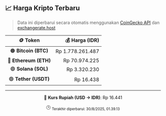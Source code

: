

<!-- HARGA_KRIPTO -->
## 📈 Harga Kripto Terbaru

> Data ini diperbarui secara otomatis menggunakan [CoinGecko API](https://www.coingecko.com/) dan [exchangerate.host](https://exchangerate.host/)

<div align="center">

| 🪙 Token | 💰 Harga (IDR) |
|:------:|---------------:|
| 🟠 **Bitcoin (BTC)**   | Rp 1.778.261.487 |
| 🔵 **Ethereum (ETH)**  | Rp 70.974.225 |
| 🟣 **Solana (SOL)**    | Rp 3.320.230 |
| 🟢 **Tether (USDT)**   | Rp 16.438 |

---

💱 **Kurs Rupiah (USD → IDR)**: Rp 16.441

🕒 <sub>Terakhir diperbarui: 30/8/2025, 01.39.13</sub>

</div>
<!-- /HARGA_KRIPTO -->